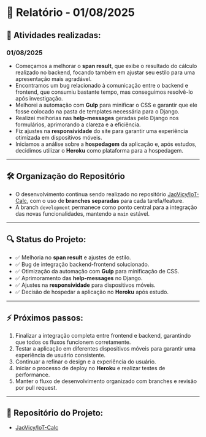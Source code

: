 # 📅 Relatório - 01/08/2025

## 📌 Atividades realizadas:

### **01/08/2025**
- Começamos a melhorar o **span result**, que exibe o resultado do cálculo realizado no backend, focando também em ajustar seu estilo para uma apresentação mais agradável.
- Encontramos um bug relacionado à comunicação entre o backend e frontend, que consumiu bastante tempo, mas conseguimos resolvê-lo após investigação.
- Melhorei a automação com **Gulp** para minificar o CSS e garantir que ele fosse colocado na pasta de templates necessária para o Django.
- Realizei melhorias nas **help-messages** geradas pelo Django nos formulários, aprimorando a clareza e a eficiência.
- Fiz ajustes na **responsividade** do site para garantir uma experiência otimizada em dispositivos móveis.
- Iniciamos a análise sobre a **hospedagem** da aplicação e, após estudos, decidimos utilizar o **Heroku** como plataforma para a hospedagem.

---

## 🛠️ Organização do Repositório
- O desenvolvimento continua sendo realizado no repositório [JaoVicy/IoT-Calc](https://github.com/JaoVicy/IoT-Calc), com o uso de **branches separadas** para cada tarefa/feature.
- A branch `development` permanece como ponto central para a integração das novas funcionalidades, mantendo a `main` estável.
  
---

## 🔍 Status do Projeto:
- ✅ Melhoria no **span result** e ajustes de estilo.
- ✅ Bug de integração backend-frontend solucionado.
- ✅ Otimização da automação com **Gulp** para minificação de CSS.
- ✅ Aprimoramento das **help-messages** no Django.
- ✅ Ajustes na **responsividade** para dispositivos móveis.
- ✅ Decisão de hospedar a aplicação no **Heroku** após estudo.

---

## ⚡ Próximos passos:
1. Finalizar a integração completa entre frontend e backend, garantindo que todos os fluxos funcionem corretamente.
2. Testar a aplicação em diferentes dispositivos móveis para garantir uma experiência de usuário consistente.
3. Continuar a refinar o design e a experiência do usuário.
4. Iniciar o processo de deploy no **Heroku** e realizar testes de performance.
5. Manter o fluxo de desenvolvimento organizado com branches e revisão por pull request.

---

## 🔗 Repositório do Projeto:
- [JaoVicy/IoT-Calc](https://github.com/JaoVicy/IoT-Calc)
